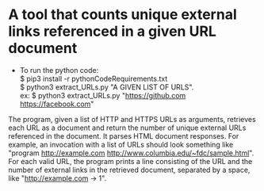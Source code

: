 # A tool that counts unique external links referenced in a given URL document
- To run the python code: <br />
    $ pip3 install -r pythonCodeRequirements.txt <br />
    $ python3 extract_URLs.py "A GIVEN LIST OF URLS". <br />
        ex: $ python3 extract_URLs.py "https://github.com https://facebook.com"
    
The program, given a list of HTTP and HTTPS URLs as arguments, retrieves each URL as a document and return the number of unique external URLs referenced in the document. It parses HTML document responses. For example, an invocation with a list of URLs should look something like "program http://example.com http://www.columbia.edu/~fdc/sample.html". For each valid URL, the program prints a line consisting of the URL and the number of external links in the retrieved document, separated by a space, like "http://example.com -> 1".